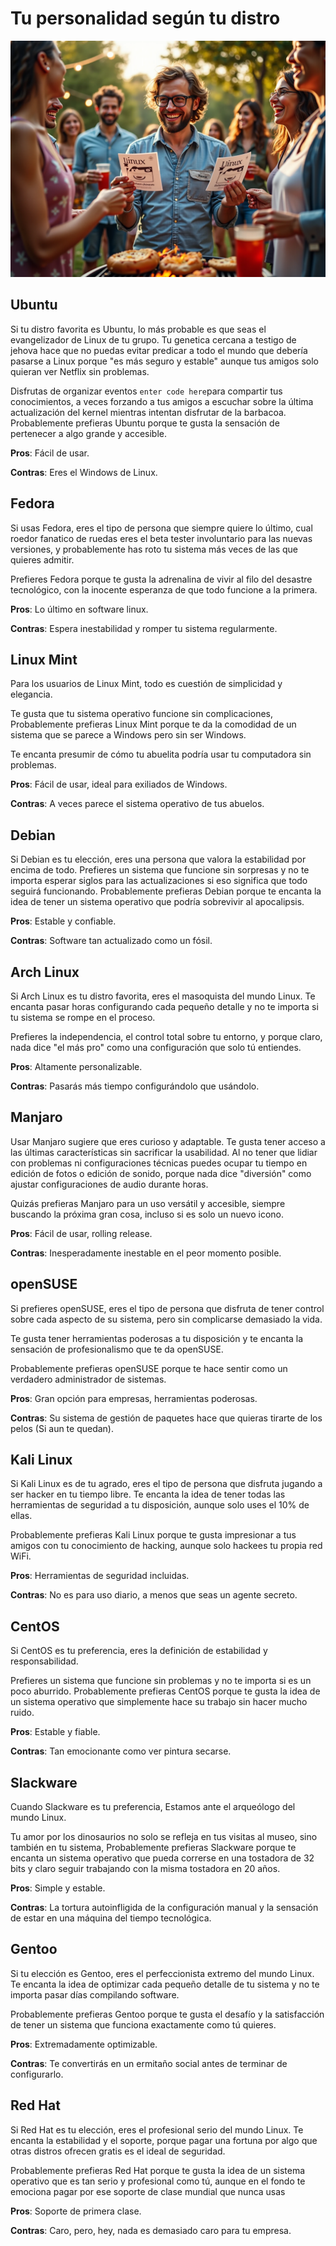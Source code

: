 
# Tu personalidad según tu distro


![enter image description here](https://raw.githubusercontent.com/codesectarian/codigologia-blog/refs/heads/main/blog/2025/06/tu-personalidad-segun-tu-distro/1.png)

## Ubuntu

Si tu distro favorita es Ubuntu, lo más probable es que seas el evangelizador de Linux de tu grupo. Tu genetica cercana a testigo de jehova hace que no puedas evitar predicar a todo el mundo que debería pasarse a Linux porque "es más seguro y estable" aunque tus amigos solo quieran ver Netflix sin problemas.

Disfrutas de organizar eventos `enter code here`para compartir tus conocimientos, a veces forzando a tus amigos a escuchar sobre la última actualización del kernel mientras intentan disfrutar de la barbacoa. Probablemente prefieras Ubuntu porque te gusta la sensación de pertenecer a algo grande y accesible.

**Pros**: Fácil de usar.

**Contras**: Eres el Windows de Linux.

 
 

## Fedora

Si usas Fedora, eres el tipo de persona que siempre quiere lo último, cual roedor fanatico de ruedas eres el beta tester involuntario para las nuevas versiones, y probablemente has roto tu sistema más veces de las que quieres admitir. 

Prefieres Fedora porque te gusta la adrenalina de vivir al filo del desastre tecnológico, con la inocente esperanza de que todo funcione a la primera.


**Pros**: Lo último en software linux.

**Contras**: Espera inestabilidad y romper tu sistema regularmente.

  

## Linux Mint

Para los usuarios de Linux Mint, todo es cuestión de simplicidad y elegancia.

Te gusta que tu sistema operativo funcione sin complicaciones, Probablemente prefieras Linux Mint porque te da la comodidad de un sistema que se parece a Windows pero sin ser Windows. 

Te encanta presumir de cómo tu abuelita podría usar tu computadora sin problemas.


**Pros**: Fácil de usar, ideal para exiliados de Windows.

**Contras**: A veces parece el sistema operativo de tus abuelos.

  

## Debian

Si Debian es tu elección, eres una persona que valora la estabilidad por encima de todo. 
Prefieres un sistema que funcione sin sorpresas y no te importa esperar siglos para las actualizaciones si eso significa que todo seguirá funcionando. 
Probablemente prefieras Debian porque te encanta la idea de tener un sistema operativo que podría sobrevivir al apocalipsis.


**Pros**: Estable y confiable.

**Contras**: Software tan actualizado como un fósil.

  

## Arch Linux

Si Arch Linux es tu distro favorita, eres el masoquista del mundo Linux. 
Te encanta pasar horas configurando cada pequeño detalle y no te importa si tu sistema se rompe en el proceso. 

Prefieres la independencia, el control total sobre tu entorno, y porque claro, nada dice "el más pro" como una configuración que solo tú entiendes.


**Pros**: Altamente personalizable.

**Contras**: Pasarás más tiempo configurándolo que usándolo.

  

## Manjaro

Usar Manjaro sugiere que eres curioso y adaptable.
Te gusta tener acceso a las últimas características sin sacrificar la usabilidad. Al no tener que lidiar con problemas ni configuraciones técnicas puedes ocupar tu tiempo en edición de fotos o edición de sonido, porque nada dice "diversión" como ajustar configuraciones de audio durante horas.

Quizás prefieras Manjaro para un uso versátil y accesible, siempre buscando la próxima gran cosa, incluso si es solo un nuevo icono.


**Pros**: Fácil de usar, rolling release.

**Contras**: Inesperadamente inestable en el peor momento posible.

  

## openSUSE

Si prefieres openSUSE, eres el tipo de persona que disfruta de tener control sobre cada aspecto de su sistema, pero sin complicarse demasiado la vida. 

Te gusta tener herramientas poderosas a tu disposición y te encanta la sensación de profesionalismo que te da openSUSE. 

Probablemente prefieras openSUSE porque te hace sentir como un verdadero administrador de sistemas.

**Pros**: Gran opción para empresas, herramientas poderosas.

**Contras**: Su sistema de gestión de paquetes hace que quieras tirarte de los pelos (Si aun te quedan).

  

## Kali Linux

Si Kali Linux es de tu agrado, eres el tipo de persona que disfruta jugando a ser hacker en tu tiempo libre. Te encanta la idea de tener todas las herramientas de seguridad a tu disposición, aunque solo uses el 10% de ellas. 

Probablemente prefieras Kali Linux porque te gusta impresionar a tus amigos con tu conocimiento de hacking, aunque solo hackees tu propia red WiFi.


**Pros**: Herramientas de seguridad incluidas.

**Contras**: No es para uso diario, a menos que seas un agente secreto.

  

## CentOS

Si CentOS es tu preferencia, eres la definición de estabilidad y responsabilidad. 

Prefieres un sistema que funcione sin problemas y no te importa si es un poco aburrido. 
Probablemente prefieras CentOS porque te gusta la idea de un sistema operativo que simplemente hace su trabajo sin hacer mucho ruido.


**Pros**: Estable y fiable.

**Contras**: Tan emocionante como ver pintura secarse.

  

## Slackware

Cuando Slackware es tu preferencia, Estamos ante el arqueólogo del mundo Linux. 

Tu amor por los dinosaurios no solo se refleja en tus visitas al museo, sino también en tu sistema, Probablemente prefieras Slackware porque te encanta un sistema operativo que pueda correrse en una tostadora de 32 bits y claro seguir trabajando con la misma tostadora en 20 años.


**Pros**: Simple y estable.

**Contras**: La tortura autoinfligida de la configuración manual y la sensación de estar en una máquina del tiempo tecnológica.

  

## Gentoo

Si tu elección es Gentoo, eres el perfeccionista extremo del mundo Linux. 
Te encanta la idea de optimizar cada pequeño detalle de tu sistema y no te importa pasar días compilando software. 

Probablemente prefieras Gentoo porque te gusta el desafío y la satisfacción de tener un sistema que funciona exactamente como tú quieres.


**Pros**: Extremadamente optimizable.

**Contras**: Te convertirás en un ermitaño social antes de terminar de configurarlo.

  

## Red Hat

Si Red Hat es tu elección, eres el profesional serio del mundo Linux. 
Te encanta la estabilidad y el soporte, porque pagar una fortuna por algo que otras distros ofrecen gratis es el ideal de seguridad. 

Probablemente prefieras Red Hat porque te gusta la idea de un sistema operativo que es tan serio y profesional como tú, aunque en el fondo te emociona pagar por ese soporte de clase mundial que nunca usas


**Pros**: Soporte de primera clase.

**Contras**: Caro, pero, hey, nada es demasiado caro para tu empresa.